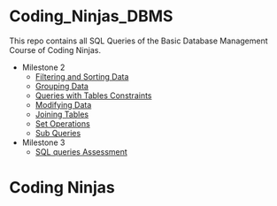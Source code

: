 # Coding_Ninjas_DBMS
This repo contains all SQL Queries of the Basic Database Management Course of Coding Ninjas.

- Milestone 2
  - [Filtering and Sorting Data](./filteringandsortingdata)
  - [Grouping Data](./groupingdata)
  - [Queries with Tables Constraints](./querieswithtablesconstraints/)
  - [Modifying Data](./modifyingdata/)
  - [Joining Tables](./joiningtables/)
  - [Set Operations](./setoperations/)
  - [Sub Queries](./subqueries/)
- Milestone 3
  - [SQL queries Assessment](./SQLqueriesAssessment/)
# Coding Ninjas

